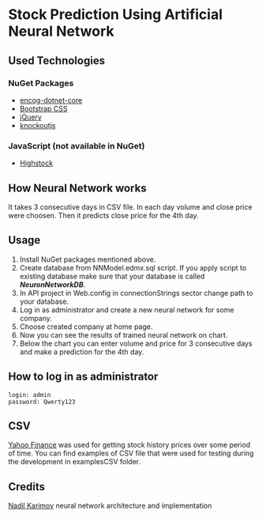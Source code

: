 # Stock Prediction Using Artificial Neural Network

## Used Technologies

### NuGet Packages

- [encog-dotnet-core](http://www.heatonresearch.com/encog/)
- [Bootstrap CSS](http://getbootstrap.com)
- [jQuery](https://jquery.com)
- [knockoutjs](http://knockoutjs.com)

### JavaScript (not available in NuGet)

- [Highstock](https://www.highcharts.com/products/highstock)

## How Neural Network works

It takes 3 consecutive days in CSV file. In each day volume and close price were choosen. Then it predicts close price for the 4th day.

## Usage

1. Install NuGet packages mentioned above.
2. Create database from NNModel.edmx.sql script. If you apply script to existing database make sure that your database is called **_NeuronNetworkDB_**.
3. In API project in Web.config in connectionStrings sector change path to your database.
4. Log in as administrator and create a new neural network for some company.
5. Choose created company at home page.
6. Now you can see the results of trained neural network on chart.
7. Below the chart you can enter volume and price for 3 consecutive days and make a prediction for the 4th day.

## How to log in as administrator

    login: admin
    password: Qwerty123

## CSV

[Yahoo Finance](https://finance.yahoo.com) was used for getting stock history prices over some period of time. You can find examples of CSV file that were used for testing during the development in examplesCSV folder.

## Credits

[Nadil Karimov](https://github.com/nadilk) neural network architecture and implementation
